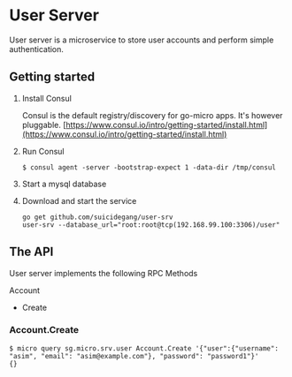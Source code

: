 # User Server

User server is a microservice to store user accounts and perform simple authentication.

## Getting started

1. Install Consul

	Consul is the default registry/discovery for go-micro apps. It's however pluggable.
	[https://www.consul.io/intro/getting-started/install.html](https://www.consul.io/intro/getting-started/install.html)

2. Run Consul
	```
	$ consul agent -server -bootstrap-expect 1 -data-dir /tmp/consul
	```

3. Start a mysql database

4. Download and start the service

	```shell
	go get github.com/suicidegang/user-srv
	user-srv --database_url="root:root@tcp(192.168.99.100:3306)/user"
	```

## The API
User server implements the following RPC Methods

Account
- Create


### Account.Create
```shell
$ micro query sg.micro.srv.user Account.Create '{"user":{"username": "asim", "email": "asim@example.com"}, "password": "password1"}'
{}
```

